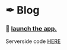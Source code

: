# ✒ Blog

### 🚀 [launch the app.](https://devtsp.github.io/blog-client)

Serverside code [HERE](https://github.com/devtsp/blog-server)
